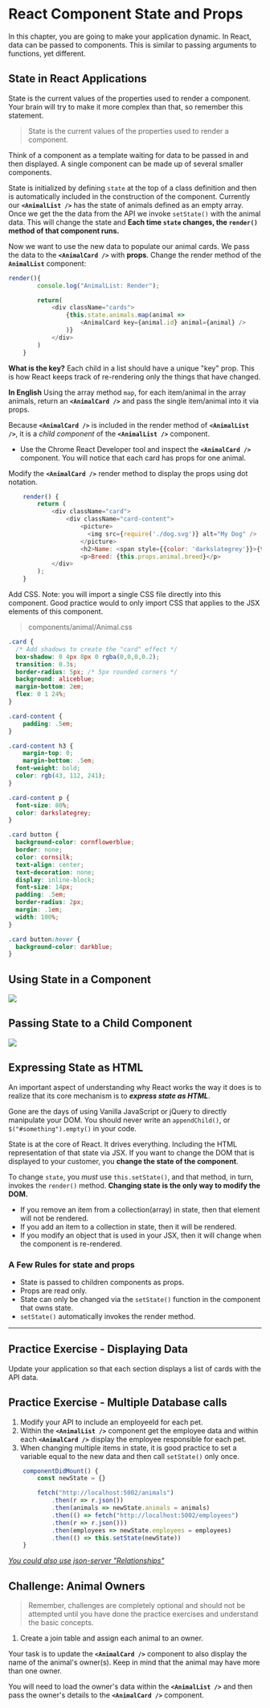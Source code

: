 # React Component State and Props

In this chapter, you are going to make your application dynamic. In React, data can be passed to components. This is similar to passing arguments to functions, yet different.

## State in React Applications

State is the current values of the properties used to render a component. Your brain will try to make it more complex than that, so remember this statement.

> State is the current values of the properties used to render a component.

Think of a component as a template waiting for data to be passed in and then displayed. A single component can be made up of several smaller components.

State is initialized by defining `state` at the top of a class definition and then is automatically included in the construction of the component. Currently our **`<AnimalList />`** has the state of animals defined as an empty array. Once we get the the data from the API we invoke `setState()` with the animal data. This will change the state and **Each time `state` changes, the `render()` method of that component runs.**

Now we want to use the new data to populate our animal cards. We pass the data to the **`<AnimalCard />`** with **props**. Change the render method of the **`AnimalList`** component:


```js
render(){
        console.log("AnimalList: Render");

        return(
            <div className="cards">
                {this.state.animals.map(animal =>
                    <AnimalCard key={animal.id} animal={animal} />
                )}
            </div>
        )
    }
```

**What is the key?** Each child in a list should have a unique "key" prop. This is how React keeps track of re-rendering only the things that have changed.

**In English** Using the array method `map`, for each item/animal in the array animals, return an **`<AnimalCard />`** and pass the single item/animal into it via props.

Because **`<AnimalCard />`** is included in the render method of **`<AnimalList />`**, it is a  _child component_ of the **`<AnimalList />`** component.

* Use the Chrome React Developer tool and inspect the **`<AnimalCard />`** component. You will notice that each card has props for one animal.

Modify the **`<AnimalCard />`** render method to display the props using dot notation.

```js
    render() {
        return (
            <div className="card">
                <div className="card-content">
                    <picture>
                      <img src={require('./dog.svg')} alt="My Dog" />
                    </picture>
                    <h2>Name: <span style={{color: 'darkslategrey'}}>{this.props.animal.name}</span></h2>
                    <p>Breed: {this.props.animal.breed}</p>
            </div>
        );
    }

```

Add CSS. Note: you will import a single CSS file directly into this component. Good practice would to only import CSS that applies to the JSX elements of this component.


> components/animal/Animal.css

```css
.card {
  /* Add shadows to create the "card" effect */
  box-shadow: 0 4px 8px 0 rgba(0,0,0,0.2);
  transition: 0.3s;
  border-radius: 5px; /* 5px rounded corners */
  background: aliceblue;
  margin-bottom: 2em;
  flex: 0 1 24%;
}

.card-content {
	padding: .5em;
}

.card-content h3 {
	margin-top: 0;
	margin-bottom: .5em;
  font-weight: bold;
  color: rgb(43, 112, 241);
}

.card-content p {
  font-size: 80%;
  color: darkslategrey;
}

.card button {
  background-color: cornflowerblue;
  border: none;
  color: cornsilk;
  text-align: center;
  text-decoration: none;
  display: inline-block;
  font-size: 14px;
  padding: .5em;
  border-radius: 2px;
  margin: .1em;
  width: 100%;
}

.card button:hover {
  background-color: darkblue;
}
```

## Using State in a Component

![](./images/state.png)

## Passing State to a Child Component

![](./images/statetoprops.png)



## Expressing State as HTML

An important aspect of understanding why React works the way it does is to realize that its core mechanism is to **_express state as HTML_**.

Gone are the days of using Vanilla JavaScript or jQuery to directly manipulate your DOM. You should never write an `appendChild()`, or `$("#something").empty()` in your code.

State is at the core of React. It drives everything. Including the HTML representation of that state via JSX. If you want to change the DOM that is displayed to your customer, you **change the state of the component**.

To change `state`, you _must_ use `this.setState()`, and that method, in turn, invokes the `render()` method. **Changing state is the only way to modify the DOM.**

* If you remove an item from a collection(array) in state, then that element will not be rendered.
* If you add an item to a collection in state, then it will be rendered.
* If you modify an object that is used in your JSX, then it will change when the component is re-rendered.

### A Few Rules for state and props
* State is passed to children components as props.
* Props are read only.
* State can only be changed via the `setState()` function in the component that owns state.
* `setState()` automatically invokes the render method.


---

## Practice Exercise - Displaying Data

Update your application so that each section displays a list of cards with the API data.


## Practice Exercise - Multiple Database calls
1. Modify your API to include an employeeId for each pet.
2. Within the **`<AnimalList />`** component get the employee data and within each **`<AnimalCard />`** display the employee responsible for each pet.
3. When changing multiple items in state, it is good practice to set a variable equal to the new data and then call `setState()` only once.

```js
    componentDidMount() {
        const newState = {}

        fetch("http://localhost:5002/animals")
            .then(r => r.json())
            .then(animals => newState.animals = animals)
            .then(() => fetch("http://localhost:5002/employees")
            .then(r => r.json()))
            .then(employees => newState.employees = employees)
            .then(() => this.setState(newState))
    }
```
*[You could also use json-server "Relationships"](https://github.com/typicode/json-server)*


## Challenge: Animal Owners

> Remember, challenges are completely optional and should not be attempted until you have done the practice exercises and understand the basic concepts.

1. Create a join table and assign each animal to an owner.

Your task is to update the **`<AnimalCard />`** component to also display the name of the animal's owner(s). Keep in mind that the animal may have more than one owner.

You will need to load the owner's data within the **`<AnimalList />`** and then pass the owner's details to the **`<AnimalCard />`** component.


